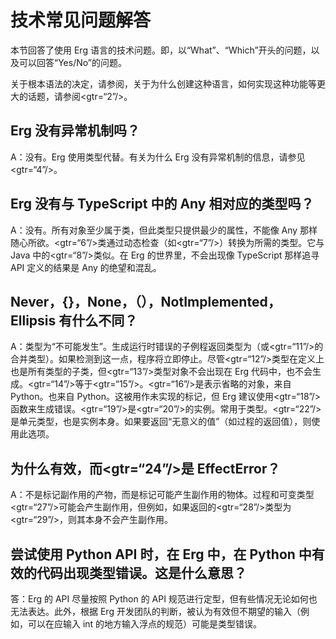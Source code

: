 # 技术常见问题解答

本节回答了使用 Erg 语言的技术问题。即，以“What”、“Which”开头的问题，以及可以回答“Yes/No”的问题。

关于根本语法的决定，请参阅，关于为什么创建这种语言，如何实现这种功能等更大的话题，请参阅<gtr=“2”/>。

## Erg 没有异常机制吗？

A：没有。Erg 使用类型代替。有关为什么 Erg 没有异常机制的信息，请参见<gtr=“4”/>。

## Erg 没有与 TypeScript 中的 Any 相对应的类型吗？

A：没有。所有对象至少属于类，但此类型只提供最少的属性，不能像 Any 那样随心所欲。<gtr=“6”/>类通过动态检查（如<gtr=“7”/>）转换为所需的类型。它与 Java 中的<gtr=“8”/>类似。在 Erg 的世界里，不会出现像 TypeScript 那样追寻 API 定义的结果是 Any 的绝望和混乱。

## Never，{}，None，（），NotImplemented，Ellipsis 有什么不同？

A：类型为“不可能发生”。生成运行时错误的子例程返回类型为（或<gtr=“11”/>的合并类型）。如果检测到这一点，程序将立即停止。尽管<gtr=“12”/>类型在定义上也是所有类型的子类，但<gtr=“13”/>类型对象不会出现在 Erg 代码中，也不会生成。<gtr=“14”/>等于<gtr=“15”/>。<gtr=“16”/>是表示省略的对象，来自 Python。也来自 Python。这被用作未实现的标记，但 Erg 建议使用<gtr=“18”/>函数来生成错误。<gtr=“19”/>是<gtr=“20”/>的实例。常用于类型。<gtr=“22”/>是单元类型，也是实例本身。如果要返回“无意义的值”（如过程的返回值），则使用此选项。

## 为什么有效，而<gtr=“24”/>是 EffectError？

A：不是标记副作用的产物，而是标记可能产生副作用的物体。过程和可变类型<gtr=“27”/>可能会产生副作用，但例如，如果返回的<gtr=“28”/>类型为<gtr=“29”/>，则其本身不会产生副作用。

## 尝试使用 Python API 时，在 Erg 中，在 Python 中有效的代码出现类型错误。这是什么意思？

答：Erg 的 API 尽量按照 Python 的 API 规范进行定型，但有些情况无论如何也无法表达。此外，根据 Erg 开发团队的判断，被认为有效但不期望的输入（例如，可以在应输入 int 的地方输入浮点的规范）可能是类型错误。
